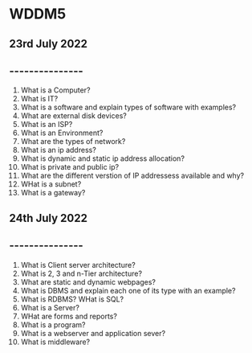 # WDDM5

## 23rd July 2022
## ---------------
1. What is a Computer?
2. What is IT?
3. What is a software and explain types of software with examples?
4. What are external disk devices?
5. What is an ISP?
6. What is an Environment?
7. What are the types of network?
8. What is an ip address?
9. What is dynamic and static ip address allocation?
10. What is private and public ip?
11. What are the different verstion of IP addressess available and why?
12. WHat is a subnet?
13. What is a gateway?


## 24th July 2022
## ---------------
1. What is Client server architecture?
2. What is 2, 3 and n-Tier architecture?
3. What are static and dynamic webpages?
4. What is DBMS and explain each one of its type with an example?
5. What is RDBMS? WHat is SQL?
6. What is a Server?
7. WHat are forms and reports?
8. What is a program?
9. What is a webserver and application sever?
10. What is middleware?

